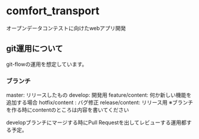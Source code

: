 # comfort_transport
オープンデータコンテストに向けたwebアプリ開発

## git運用について
git-flowの運用を想定しています。

### ブランチ
master: リリースしたもの
develop: 開発用
feature/content: 何か新しい機能を追加する場合
hotfix/content : バグ修正
release/content: リリース用
※ブランチを作る時にcontentのところは内容を書いてください

developブランチにマージする時にPull Requestを出してレビューする運用都する予定。
